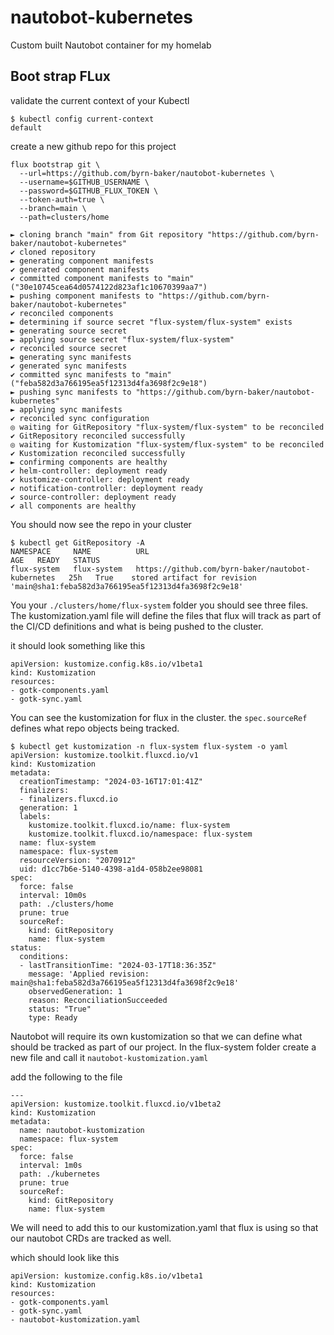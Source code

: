 # nautobot-kubernetes
Custom built Nautobot container for my homelab


## Boot strap FLux
validate the current context of your Kubectl

```
$ kubectl config current-context
default 
```

create a new github repo for this project

```
flux bootstrap git \
  --url=https://github.com/byrn-baker/nautobot-kubernetes \
  --username=$GITHUB_USERNAME \
  --password=$GITHUB_FLUX_TOKEN \
  --token-auth=true \
  --branch=main \
  --path=clusters/home

► cloning branch "main" from Git repository "https://github.com/byrn-baker/nautobot-kubernetes"
✔ cloned repository
► generating component manifests
✔ generated component manifests
✔ committed component manifests to "main" ("30e10745cea64d0574122d823af1c10670399aa7")
► pushing component manifests to "https://github.com/byrn-baker/nautobot-kubernetes"
✔ reconciled components
► determining if source secret "flux-system/flux-system" exists
► generating source secret
► applying source secret "flux-system/flux-system"
✔ reconciled source secret
► generating sync manifests
✔ generated sync manifests
✔ committed sync manifests to "main" ("feba582d3a766195ea5f12313d4fa3698f2c9e18")
► pushing sync manifests to "https://github.com/byrn-baker/nautobot-kubernetes"
► applying sync manifests
✔ reconciled sync configuration
◎ waiting for GitRepository "flux-system/flux-system" to be reconciled
✔ GitRepository reconciled successfully
◎ waiting for Kustomization "flux-system/flux-system" to be reconciled
✔ Kustomization reconciled successfully
► confirming components are healthy
✔ helm-controller: deployment ready
✔ kustomize-controller: deployment ready
✔ notification-controller: deployment ready
✔ source-controller: deployment ready
✔ all components are healthy
```

You should now see the repo in your cluster
```
$ kubectl get GitRepository -A
NAMESPACE     NAME          URL                                                 AGE   READY   STATUS
flux-system   flux-system   https://github.com/byrn-baker/nautobot-kubernetes   25h   True    stored artifact for revision 'main@sha1:feba582d3a766195ea5f12313d4fa3698f2c9e18'
```

You your ```./clusters/home/flux-system``` folder you should see three files. The kustomization.yaml file will define the files that flux will track as part of the CI/CD definitions and what is being pushed to the cluster.

it should look something like this
```
apiVersion: kustomize.config.k8s.io/v1beta1
kind: Kustomization
resources:
- gotk-components.yaml
- gotk-sync.yaml
```

You can see the kustomization for flux in the cluster. the ```spec.sourceRef``` defines what repo objects being tracked.
```
$ kubectl get kustomization -n flux-system flux-system -o yaml
apiVersion: kustomize.toolkit.fluxcd.io/v1
kind: Kustomization
metadata:
  creationTimestamp: "2024-03-16T17:01:41Z"
  finalizers:
  - finalizers.fluxcd.io
  generation: 1
  labels:
    kustomize.toolkit.fluxcd.io/name: flux-system
    kustomize.toolkit.fluxcd.io/namespace: flux-system
  name: flux-system
  namespace: flux-system
  resourceVersion: "2070912"
  uid: d1cc7b6e-5140-4398-a1d4-058b2ee98081
spec:
  force: false
  interval: 10m0s
  path: ./clusters/home
  prune: true
  sourceRef:
    kind: GitRepository
    name: flux-system
status:
  conditions:
  - lastTransitionTime: "2024-03-17T18:36:35Z"
    message: 'Applied revision: main@sha1:feba582d3a766195ea5f12313d4fa3698f2c9e18'
    observedGeneration: 1
    reason: ReconciliationSucceeded
    status: "True"
    type: Ready
```
Nautobot will require its own kustomization so that we can define what should be tracked as part of our project. In the flux-system folder create a new file and call it ```nautobot-kustomization.yaml```

add the following to the file

```
---
apiVersion: kustomize.toolkit.fluxcd.io/v1beta2
kind: Kustomization
metadata:
  name: nautobot-kustomization
  namespace: flux-system
spec:
  force: false
  interval: 1m0s
  path: ./kubernetes
  prune: true
  sourceRef:
    kind: GitRepository
    name: flux-system
```

We will need to add this to our kustomization.yaml that flux is using so that our nautobot CRDs are tracked as well.

which should look like this

```
apiVersion: kustomize.config.k8s.io/v1beta1
kind: Kustomization
resources:
- gotk-components.yaml
- gotk-sync.yaml
- nautobot-kustomization.yaml
```

